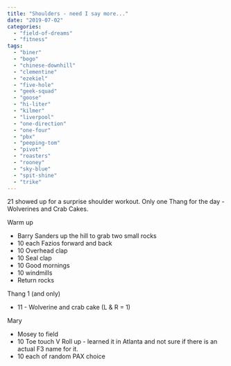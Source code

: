 ```yaml
---
title: "Shoulders - need I say more..."
date: "2019-07-02"
categories: 
  - "field-of-dreams"
  - "fitness"
tags: 
  - "biner"
  - "bogo"
  - "chinese-downhill"
  - "clementine"
  - "ezekiel"
  - "five-hole"
  - "geek-squad"
  - "goose"
  - "hi-liter"
  - "kilmer"
  - "liverpool"
  - "one-direction"
  - "one-four"
  - "pbx"
  - "peeping-tom"
  - "pivot"
  - "roasters"
  - "rooney"
  - "sky-blue"
  - "spit-shine"
  - "trike"
---
```


21 showed up for a surprise shoulder workout. Only one Thang for the day - Wolverines and Crab Cakes.

Warm up

- Barry Sanders up the hill to grab two small rocks
- 10 each Fazios forward and back
- 10 Overhead clap
- 10 Seal clap
- 10 Good mornings
- 10 windmills
- Return rocks

Thang 1 (and only)

- 11 - Wolverine and crab cake (L & R = 1)

Mary

- Mosey to field
- 10 Toe touch V Roll up - learned it in Atlanta and not sure if there is an actual F3 name for it.
- 10 each of random PAX choice
